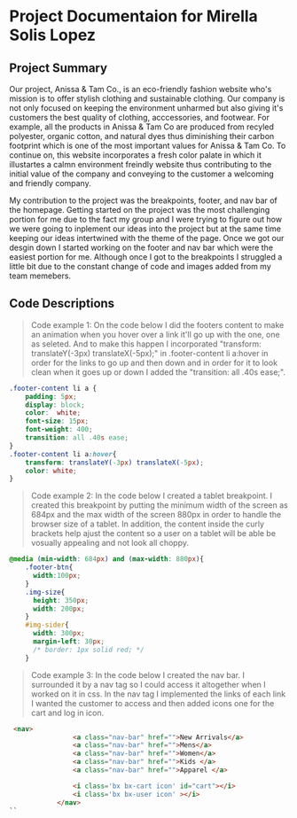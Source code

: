 # Project Documentaion for Mirella Solis Lopez

## Project Summary
Our project, Anissa & Tam Co., is an eco-friendly fashion website who's mission is to offer stylish clothing and sustainable clothing. Our company is not only focused on keeping the environment unharmed but also giving it's customers the best quality of clothing, acccessories, and footwear. For example, all the products in Anissa & Tam Co are produced from recyled polyester, organic cotton, and natural dyes thus diminishing their carbon footprint  which is one of the most important values for Anissa & Tam Co. To continue on, this website incorporates a fresh color palate in which it illustartes a calmn environment freindly website thus contributing to the initial value of the company and conveying to the customer a welcoming and friendly company.

My contribution to the project was the breakpoints, footer, and nav bar of the homepage. Getting started on the project was the most challenging portion for me due to the fact my group and I were trying to figure out how we were going to inplement our ideas into the project but at the same time keeping our ideas intertwined with the theme of the page. Once we got our desgin down I started working on the footer and nav bar which were the easiest portion for me. Although once I got to the breakpoints I struggled a little bit due to the constant change of code and images added from my team memebers. 


## Code Descriptions 
> Code example 1: On the code below I did the footers content to make an animation when you hover over a link it'll go up with the one, one as seleted. And to make this happen I incorporated "transform: translateY(-3px) translateX(-5px);"  in .footer-content li a:hover in order for the links to go up and then down and in order for it to look clean when it goes up or down I added the "transition: all .40s ease;".
```css 
.footer-content li a {
    padding: 5px;
    display: block;
    color:  white;
    font-size: 15px;
    font-weight: 400;
    transition: all .40s ease;
}
.footer-content li a:hover{
    transform: translateY(-3px) translateX(-5px);
    color: white;
}
```

> Code example 2: In the code below I created a tablet breakpoint. I created this breakpoint by putting the minimum width of the screen as 684px and the max width of the screen 880px in order to handle the browser size of a tablet. In addition, the content inside the curly brackets help ajust the content so a user on a tablet will be able be vosually appealing and not look all choppy.
```css
@media (min-width: 684px) and (max-width: 880px){
    .footer-btn{
      width:100px;
    }
    .img-size{
      height: 350px;
      width: 200px;
    }
    #img-sider{
      width: 300px;
      margin-left: 30px;
      /* border: 1px solid red; */
    }
```

>Code example 3: In the code below I created the nav bar. I surrounded it by a nav tag so I could access it altogether when I worked on it in css. In the nav tag I implemented the links of each link I wanted the customer to access and then added icons one for the cart and log in icon.
```html
 <nav>
                <a class="nav-bar" href="">New Arrivals</a>
                <a class="nav-bar" href="">Mens</a>
                <a class="nav-bar" href="">Women</a>
                <a class="nav-bar" href="">Kids </a>
                <a class="nav-bar" href="">Apparel </a>

                <i class='bx bx-cart icon' id="cart"></i>
                <i class='bx bx-user icon' ></i>
            </nav>
``